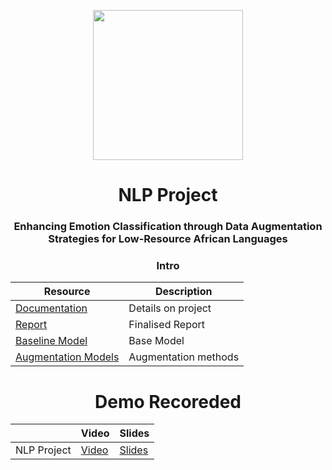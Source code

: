 <p align="center">
  <img src="" width="240" height="auto">

  <h1 align="center">NLP Project</h1>
  <h3 align="center">Enhancing Emotion Classification through Data Augmentation Strategies for Low-Resource African Languages </h3>

<div align="center">

<h3 align="center">Intro
</h3>

| Resource                             | Description                                                                                                                         |
|--------------------------------------|-------------------------------------------------------------------------------------------------------------------------------------|
| [Documentation]()                                                                                                                             | Details on project         |
| [Report]()                                                                                                                                    | Finalised Report        |
| [Baseline Model]()                                                                                                             | Base Model        |
| [Augmentation Models]()                                                                                                        | Augmentation methods        |

<h1 align="center"> Demo Recoreded </h1>

|                         | Video | Slides |
|---------------------------------|---------------------------------|---------------------------------|
| NLP Project | [Video]() | [Slides]() |
